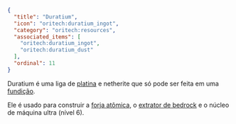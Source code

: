 ```json
{
  "title": "Duratium",
  "icon": "oritech:duratium_ingot",
  "category": "oritech:resources",
  "associated_items": [
    "oritech:duratium_ingot",
    "oritech:duratium_dust"
  ],
  "ordinal": 11
}
```

Duratium é uma liga de [platina](^oritech:resources/platinum) e netherite que só pode ser feita em uma [fundição](^oritech:processing/foundry).

Ele é usado para construir a [forja atômica](^oritech:processing/atomic_forge), o [extrator de bedrock](^oritech:processing/bedrock_extractor) e o núcleo de máquina ultra (nível 6).
